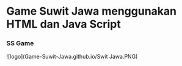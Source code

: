 # Game Suwit Jawa menggunakan HTML dan Java Script

### SS Game

![logo](Game-Suwit-Jawa.github.io/Swit Jawa.PNG)



